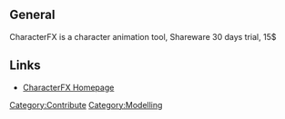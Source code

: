 ## General

CharacterFX is a character animation tool, Shareware 30 days trial, 15\$

## Links

- [CharacterFX Homepage](http://www.insanesoftware.de/index.php)

[Category:Contribute](Category:Contribute "wikilink")
[Category:Modelling](Category:Modelling "wikilink")
